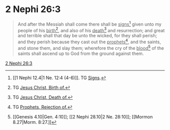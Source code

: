 # 2 Nephi 26:3

> And after the Messiah shall come there shall be <u>signs</u>[^a] given unto my people of his <u>birth</u>[^b], and also of his <u>death</u>[^c] and resurrection; and great and terrible shall that day be unto the wicked, for they shall perish; and they perish because they cast out the <u>prophets</u>[^d], and the saints, and stone them, and slay them; wherefore the cry of the <u>blood</u>[^e] of the saints shall ascend up to God from the ground against them.

[2 Nephi 26:3](https://www.churchofjesuschrist.org/study/scriptures/bofm/2-ne/26?lang=eng&id=p3#p3)


[^a]: [[1 Nephi 12.4|1 Ne. 12:4 (4-6)]]. TG [Signs](https://www.churchofjesuschrist.org/study/scriptures/tg/signs?lang=eng).
[^b]: TG [Jesus Christ, Birth of.](https://www.churchofjesuschrist.org/study/scriptures/tg/jesus-christ-birth-of?lang=eng)
[^c]: TG [Jesus Christ, Death of.](https://www.churchofjesuschrist.org/study/scriptures/tg/jesus-christ-death-of?lang=eng)
[^d]: TG [Prophets, Rejection of.](https://www.churchofjesuschrist.org/study/scriptures/tg/prophets-rejection-of?lang=eng)
[^e]: [[Genesis 4.10|Gen. 4:10]]; [[2 Nephi 28.10|2 Ne. 28:10]]; [[Mormon 8.27|Morm. 8:27.]]
